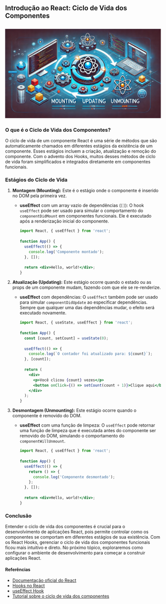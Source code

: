 ## Introdução ao React: Ciclo de Vida dos Componentes
![Componentes, Estado, e Props](https://raw.githubusercontent.com/leorodriguesdev/artigos-react-react-native/main/images/3-ciclo-de-vida.webp)
---
### O que é o Ciclo de Vida dos Componentes?

O ciclo de vida de um componente React é uma série de métodos que são automaticamente chamados em diferentes estágios da existência de um componente. Esses estágios incluem a criação, atualização e remoção do componente. Com o advento dos Hooks, muitos desses métodos de ciclo de vida foram simplificados e integrados diretamente em componentes funcionais.

### Estágios do Ciclo de Vida

1. **Montagem (Mounting):**
   Este é o estágio onde o componente é inserido no DOM pela primeira vez.

   - **useEffect** com um array vazio de dependências (`[]`):
     O hook `useEffect` pode ser usado para simular o comportamento do `componentDidMount` em componentes funcionais. Ele é executado após a renderização inicial do componente.

     ```jsx
     import React, { useEffect } from 'react';

     function App() {
       useEffect(() => {
         console.log('Componente montado');
       }, []);

       return <div>Hello, world!</div>;
     }
     ```

2. **Atualização (Updating):**
   Este estágio ocorre quando o estado ou as props de um componente mudam, fazendo com que ele se re-renderize.

   - **useEffect** com dependências:
     O `useEffect` também pode ser usado para simular `componentDidUpdate` ao especificar dependências. Sempre que qualquer uma das dependências mudar, o efeito será executado novamente.

     ```jsx
     import React, { useState, useEffect } from 'react';

     function App() {
       const [count, setCount] = useState(0);

       useEffect(() => {
         console.log(`O contador foi atualizado para: ${count}`);
       }, [count]);

       return (
         <div>
           <p>Você clicou {count} vezes</p>
           <button onClick={() => setCount(count + 1)}>Clique aqui</button>
         </div>
       );
     }
     ```

3. **Desmontagem (Unmounting):**
   Este estágio ocorre quando o componente é removido do DOM.

   - **useEffect** com uma função de limpeza:
     O `useEffect` pode retornar uma função de limpeza que é executada antes do componente ser removido do DOM, simulando o comportamento do `componentWillUnmount`.

     ```jsx
     import React, { useEffect } from 'react';

     function App() {
       useEffect(() => {
         return () => {
           console.log('Componente desmontado');
         };
       }, []);

       return <div>Hello, world!</div>;
     }
     ```

### Conclusão

Entender o ciclo de vida dos componentes é crucial para o desenvolvimento de aplicações React, pois permite controlar como os componentes se comportam em diferentes estágios de sua existência. Com os React Hooks, gerenciar o ciclo de vida dos componentes funcionais ficou mais intuitivo e direto. No próximo tópico, exploraremos como configurar o ambiente de desenvolvimento para começar a construir aplicações React.

#### Referências
- [Documentação oficial do React](https://react.dev/reference/react)
- [Hooks no React](https://react.dev/reference/react/Hooks)
- [useEffect Hook](https://react.dev/reference/react/useEffect)
- [Tutorial sobre o ciclo de vida dos componentes](https://react.dev/reference/react/Component)